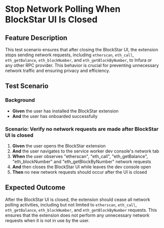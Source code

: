 # Stop Network Polling When BlockStar UI Is Closed

## Feature Description

This test scenario ensures that after closing the BlockStar UI, the extension stops sending network requests, including `etherscan`, `eth_call`, `eth_getBalance`, `eth_blockNumber`, and `eth_getBlockByNumber`, to Infura or any other RPC provider. This behavior is crucial for preventing unnecessary network traffic and ensuring privacy and efficiency.

## Test Scenario

### Background

- **Given** the user has installed the BlockStar extension
- **And** the user has onboarded successfully

### Scenario: Verify no network requests are made after BlockStar UI is closed

1. **Given** the user opens the BlockStar extension
2. **And** the user navigates to the service worker dev console's network tab
3. **When** the user observes "etherscan", "eth_call", "eth_getBalance", "eth_blockNumber" and "eth_getBlockByNumber" network requests
4. **And** then closes the BlockStar UI while leaves the dev console open
5. **Then** no new network requests should occur after the UI is closed

## Expected Outcome

After the BlockStar UI is closed, the extension should cease all network polling activities, including but not limited to `etherscan`, `eth_call`, `eth_getBalance`, `eth_blockNumber`, and `eth_getBlockByNumber` requests. This ensures that the extension does not perform any unnecessary network requests when it is not in use by the user.